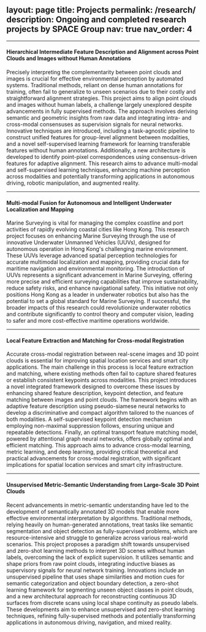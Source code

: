 layout: page
title: Projects
permalink: /research/
description: Ongoing and completed research projects by SPACE Group
nav: true
nav_order: 4
---

---
<section>
  <h4>Hierarchical Intermediate Feature Description and Alignment across Point Clouds and Images without Human Annotations</h4>
  
Precisely interpreting the complementarity between point clouds and images is crucial for effective environmental perception by automated systems. Traditional methods, reliant on dense human annotations for training, often fail to generalize to unseen scenarios due to their costly and straightforward alignment strategies. This project aims to align point clouds and images without human labels, a challenge largely unexplored despite advancements in fully supervised methods. The approach involves deriving semantic and geometric insights from raw data and integrating intra- and cross-modal consensuses as supervision signals for neural networks. Innovative techniques are introduced, including a task-agnostic pipeline to construct unified features for group-level alignment between modalities, and a novel self-supervised learning framework for learning transferable features without human annotations. Additionally, a new architecture is developed to identify point-pixel correspondences using consensus-driven features for adaptive alignment. This research aims to advance multi-modal and self-supervised learning techniques, enhancing machine perception across modalities and potentially transforming applications in autonomous driving, robotic manipulation, and augmented reality.
  
</section>

---
<section>
  <h4>Multi-modal Fusion for Autonomous and Intelligent Underwater Localization and Mapping</h4>

Marine Surveying is vital for managing the complex coastline and port activities of rapidly evolving coastal cities like Hong Kong. This research project focuses on enhancing Marine Surveying through the use of innovative Underwater Unmanned Vehicles (UUVs), designed for autonomous operation in Hong Kong's challenging marine environment. These UUVs leverage advanced spatial perception technologies for accurate multimodal localization and mapping, providing crucial data for maritime navigation and environmental monitoring. The introduction of UUVs represents a significant advancement in Marine Surveying, offering more precise and efficient surveying capabilities that improve sustainability, reduce safety risks, and enhance navigational safety. This initiative not only positions Hong Kong as a leader in underwater robotics but also has the potential to set a global standard for Marine Surveying. If successful, the broader impacts of this research could revolutionize underwater robotics and contribute significantly to control theory and computer vision, leading to safer and more cost-effective maritime operations worldwide.
  
</section>

---
<section>
  <h4>Local Feature Extraction and Matching for Cross-modal Registration</h4>
  
Accurate cross-modal registration between real-scene images and 3D point clouds is essential for improving spatial location services and smart city applications. The main challenge in this process is local feature extraction and matching, where existing methods often fail to capture shared features or establish consistent keypoints across modalities. This project introduces a novel integrated framework designed to overcome these issues by enhancing shared feature description, keypoint detection, and feature matching between images and point clouds. The framework begins with an adaptive feature description using pseudo-siamese neural networks to develop a discriminative and compact algorithm tailored to the nuances of both modalities. A self-supervised keypoint detection mechanism employing non-maximal suppression follows, ensuring unique and repeatable detections. Finally, an optimal transport feature matching model, powered by attentional graph neural networks, offers globally optimal and efficient matching. This approach aims to advance cross-modal learning, metric learning, and deep learning, providing critical theoretical and practical advancements for cross-modal registration, with significant implications for spatial location services and smart city infrastructure.
  
</section>

---
<section>
  <h4>Unsupervised Metric-Semantic Understanding from Large-Scale 3D Point Clouds</h4>
  
Recent advancements in metric-semantic understanding have led to the development of semantically annotated 3D models that enable more effective environmental interpretation by algorithms. Traditional methods, relying heavily on human-generated annotations, treat tasks like semantic segmentation and object detection as fully-supervised problems, which are resource-intensive and struggle to generalize across various real-world scenarios. This project proposes a paradigm shift towards unsupervised and zero-shot learning methods to interpret 3D scenes without human labels, overcoming the lack of explicit supervision. It utilizes semantic and shape priors from raw point clouds, integrating inductive biases as supervisory signals for neural network training. Innovations include an unsupervised pipeline that uses shape similarities and motion cues for semantic categorization and object boundary detection, a zero-shot learning framework for segmenting unseen object classes in point clouds, and a new architectural approach for reconstructing continuous 3D surfaces from discrete scans using local shape continuity as pseudo labels. These developments aim to enhance unsupervised and zero-shot learning techniques, refining fully-supervised methods and potentially transforming applications in autonomous driving, navigation, and mixed reality.
  
</section>

